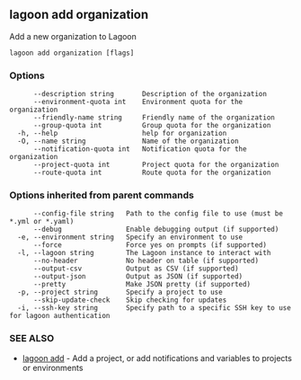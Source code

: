 ## lagoon add organization

Add a new organization to Lagoon

```
lagoon add organization [flags]
```

### Options

```
      --description string       Description of the organization
      --environment-quota int    Environment quota for the organization
      --friendly-name string     Friendly name of the organization
      --group-quota int          Group quota for the organization
  -h, --help                     help for organization
  -O, --name string              Name of the organization
      --notification-quota int   Notification quota for the organization
      --project-quota int        Project quota for the organization
      --route-quota int          Route quota for the organization
```

### Options inherited from parent commands

```
      --config-file string   Path to the config file to use (must be *.yml or *.yaml)
      --debug                Enable debugging output (if supported)
  -e, --environment string   Specify an environment to use
      --force                Force yes on prompts (if supported)
  -l, --lagoon string        The Lagoon instance to interact with
      --no-header            No header on table (if supported)
      --output-csv           Output as CSV (if supported)
      --output-json          Output as JSON (if supported)
      --pretty               Make JSON pretty (if supported)
  -p, --project string       Specify a project to use
      --skip-update-check    Skip checking for updates
  -i, --ssh-key string       Specify path to a specific SSH key to use for lagoon authentication
```

### SEE ALSO

* [lagoon add](lagoon_add.md)	 - Add a project, or add notifications and variables to projects or environments

